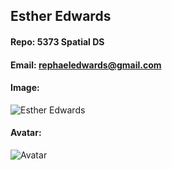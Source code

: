 ## Esther Edwards
#### Repo: 5373 Spatial DS
#### Email: rephaeledwards@gmail.com
#### Image:
![Esther Edwards](https://lh3.googleusercontent.com/6Jgu-pBdKEkkJBL2FaCuYyEBwwklZXaJHHWwEARvCg-HmV-aLoxthoC4cBZrYGS3h_xUVDe3LqaMVYAQWDXkfEmYk1NnAwqkBxeLGJzH3JumOSFOo8lk46CwAZphvMzgVuHZmyoCmZ8FoZpxV8FdOPW6EOPHwjZ-hu0fbUHxNobau8KKOQmgDTxNS70sDG_hv-zykxfa0xqnyb7ZrTvUr1UI8iuNJdNfbUrh0D-NsqZvr7FQ4i9tgzgH4Y9dU8Ba36F3G3sFFIYAlAoBtvtujuUJ1DPfR0KhqvO7FKgkHW8OaGvzwkSlbXFtH2m3_-1HLMP9LP4gJstgXBkKnsVRi5hIZykO7gZ6ObQdRL3tfTdvbwX0uStMMhsbq1uYH1qvYBN8AuXDr0z6dE2NzmnoNANp0ZCVx_HYDOGMVXWyL_BBRsXyQflAr5n1eNk-uHkRJXrSM1z2mlpVxPx7Gw5My7k4xrB6eoHhHwY5P573e_HQPc56kjJ0ZlP87xuKId9IM2_ZxCXjdd5TbmG_ly1hmXzmKdyowJtOx-8sVb06XslbwdLF_Gp9f0NukW0fNM1SYR0lWFMf7ILXmjp_A4vjl8dhP3c6x9VFH4sRvbpoykW_1EiS_Zjioo_IDTbeJK6LfCoFMOErV1ZK7cDHwtJNHENQ2_u_O9m1Mn9lyMYaFNuWcmkexpUVvzF5K8yvlQ=w156-h184-no?authuser=0)
#### Avatar:
![Avatar](https://lh3.googleusercontent.com/rRCtsuMBEgUheDoATEtmHbFN67TtsmLPY0FuIuP3UUs4mpQo8tmJJafnbX143I3oCBSpBHpHaLudNRL1x9oGXo5JOQ226cagILYXul71TVLmqeue6H19wHTWJ1k5jKDlFvgwzOVD4Clf83wb0xUGOon1pgUodDfAGr_LEEaN8qB9VZKBqJnyNPU7GxOuf-NjD3uqG2FY9FHTRIszVTRnGptLaGkEnVJdx51P3y2tF521Ec1Mc9Vxo425R8u7LSSvoV7e45fVQxv2Nygt0WKNQtNLHDk0Cd7Dd8M6QLc8qP7Ob2tLaXX9Xc-3f_rtPSN4AtECkn4-BOX2E3l8YJvNRGTP1czPrC8x_ScCJve57yeCYkAjieRffito9q1nDOk_FFEO3UWl_pOojFtmUmIIWwbXyef-FsN58u8YlqaKp-uatK20qwQBudJRanHpfd_2lLotnWREggFZJ2gu33lurQnlg0nSRk4n6mzJOpKHvGboSewndCEbd287AQft1rdI8ysMX_j9eP7IyJzMk-lGcL82hHVTsEiTT7R5huIP2Qx28TsaYf2Hko9nQ5GmAz8n2WqVkxd5SNRlcSanbzyl6Ich_TKs-IApdcAAqsjo_sIPf_XmDKJ1f5x2do3PeYpshJj5oUdY0Ua4EM3jBUMyN7V2bq2q6d6Ju3ejyF0MWhbiMozgv9nAv0kBHio_Vg=w156-h184-no?authuser=0)
